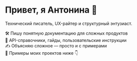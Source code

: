 # Привет, я Антонина 👋  
Технический писатель, UX-райтер и структурный энтузиаст.

🛠️ Пишу понятную документацию для сложных продуктов  
📘 API-справочники, гайды, пользовательские инструкции  
✍️ Объясняю сложное — просто и с примерами  
🚀 Примеры моих проектов ниже 👇
